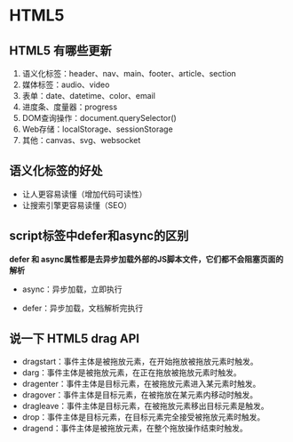 # HTML5

## HTML5 有哪些更新

1. 语义化标签：header、nav、main、footer、article、section
2. 媒体标签：audio、video
3. 表单：date、datetime、color、email
4. 进度条、度量器：progress
5. DOM查询操作：document.querySelector()
6. Web存储：localStorage、sessionStorage
7. 其他：canvas、svg、websocket

## 语义化标签的好处

- 让人更容易读懂（增加代码可读性）
- 让搜索引擎更容易读懂（SEO）

## script标签中defer和async的区别

**defer 和 async属性都是去异步加载外部的JS脚本文件，它们都不会阻塞页面的解析**

- async：异步加载，立即执行

- defer：异步加载，文档解析完执行

## 说一下 HTML5 drag API 

- dragstart：事件主体是被拖放元素，在开始拖放被拖放元素时触发。 
- darg：事件主体是被拖放元素，在正在拖放被拖放元素时触发。 
- dragenter：事件主体是目标元素，在被拖放元素进入某元素时触发。 
- dragover：事件主体是目标元素，在被拖放在某元素内移动时触发。 
- dragleave：事件主体是目标元素，在被拖放元素移出目标元素是触发。 
- drop：事件主体是目标元素，在目标元素完全接受被拖放元素时触发。 
- dragend：事件主体是被拖放元素，在整个拖放操作结束时触发。